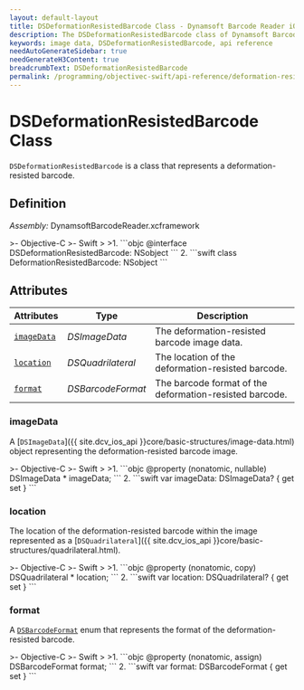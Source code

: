 ```yaml
---
layout: default-layout
title: DSDeformationResistedBarcode Class - Dynamsoft Barcode Reader iOS Edition
description: The DSDeformationResistedBarcode class of Dynamsoft Barcode Reader iOS edition represents a deformation resisted barcode with its location, format and the image data.
keywords: image data, DSDeformationResistedBarcode, api reference
needAutoGenerateSidebar: true
needGenerateH3Content: true
breadcrumbText: DSDeformationResistedBarcode
permalink: /programming/objectivec-swift/api-reference/deformation-resisted-barcode.html
---
```


# DSDeformationResistedBarcode Class

`DSDeformationResistedBarcode` is a class that represents a deformation-resisted barcode.

## Definition

*Assembly:* DynamsoftBarcodeReader.xcframework

<div class="sample-code-prefix"></div>
>- Objective-C
>- Swift
>
>1. 
```objc
@interface DSDeformationResistedBarcode: NSobject
```
2. 
```swift
class DeformationResistedBarcode: NSobject
```

## Attributes

| Attributes    | Type | Description |
| ------------- | ---- | ----------- |
| [`imageData`](#imagedata) | *DSImageData* | The deformation-resisted barcode image data. |
| [`location`](#location) | *DSQuadrilateral* | The location of the deformation-resisted barcode. |
| [`format`](#format) | *DSBarcodeFormat* | The barcode format of the deformation-resisted barcode. |

### imageData

A [`DSImageData`]({{ site.dcv_ios_api }}core/basic-structures/image-data.html) object representing the deformation-resisted barcode image.

<div class="sample-code-prefix"></div>
>- Objective-C
>- Swift
>
>1. 
```objc
@property (nonatomic, nullable) DSImageData * imageData;
```
2. 
```swift
var imageData: DSImageData? { get set }
```

### location

The location of the deformation-resisted barcode within the image represented as a [`DSQuadrilateral`]({{ site.dcv_ios_api }}core/basic-structures/quadrilateral.html).

<div class="sample-code-prefix"></div>
>- Objective-C
>- Swift
>
>1. 
```objc
@property (nonatomic, copy) DSQuadrilateral * location;
```
2. 
```swift
var location: DSQuadrilateral? { get set }
```

### format

A [`DSBarcodeFormat`]({{site.dcv_enumerations}}barcode-reader/barcode-format.html?lang=objc,swift) enum that represents the format of the deformation-resisted barcode.

<div class="sample-code-prefix"></div>
>- Objective-C
>- Swift
>
>1. 
```objc
@property (nonatomic, assign) DSBarcodeFormat format;
```
2. 
```swift
var format: DSBarcodeFormat { get set }
```
